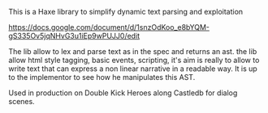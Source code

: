 This is a Haxe library to simplify dynamic text parsing and exploitation

https://docs.google.com/document/d/1snzOdKoo_e8bYQM-gS335Ov5jqNHvG3u1iEp9wPUJJ0/edit

The lib allow to lex and parse text as in the spec and returns an ast. 
the lib allow html style tagging, basic events, scripting, it's aim is really to allow to write text that can express a non linear narrative in a readable way.
It is up to the implementor to see how he manipulates this AST.

Used in production on Double Kick Heroes along Castledb for dialog scenes.


